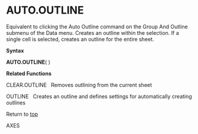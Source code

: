 AUTO.OUTLINE
============

Equivalent to clicking the Auto Outline command on the Group And Outline
submenu of the Data menu. Creates an outline within the selection. If a
single cell is selected, creates an outline for the entire sheet.

**Syntax**

**AUTO.OUTLINE**( )

**Related Functions**

CLEAR.OUTLINE   Removes outlining from the current sheet

OUTLINE   Creates an outline and defines settings for automatically
creating outlines

Return to [top](#A)

AXES

